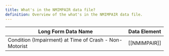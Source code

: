 ```yaml
---
title: What's in the NMIMPAIR data file?
definition: Overview of the what's in the NMIMPAIR data file.
---
```


| Long Form Data Name                                    | Data Element |
| ------------------------------------------------------ | ------------ |
| Condition (Impairment) at Time of Crash - Non-Motorist | [[NMIMPAIR]] |
